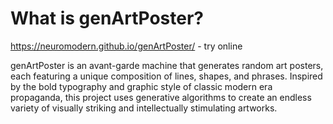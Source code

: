 <h1>What is genArtPoster?</h1>

https://neuromodern.github.io/genArtPoster/ - try online


genArtPoster is an avant-garde machine that generates random art posters, each featuring a unique composition of lines, shapes, and phrases. Inspired by the bold typography and graphic style of classic modern era propaganda, this project uses generative algorithms to create an endless variety of visually striking and intellectually stimulating artworks.
